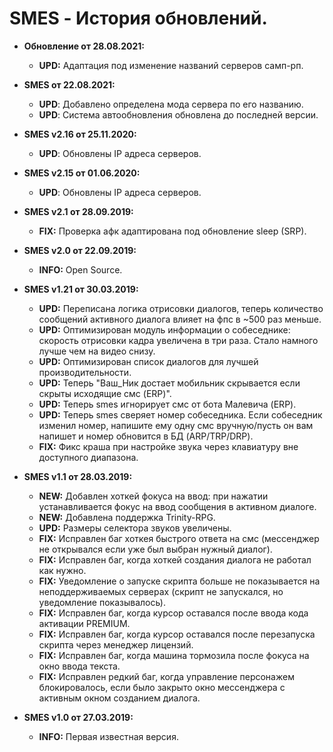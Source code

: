 # SMES - История обновлений.
* **Обновление от 28.08.2021:**
  * **UPD:** Адаптация под изменение названий серверов самп-рп.  
  
* **SMES от 22.08.2021:**
  * **UPD**: Добавлено определена мода сервера по его названию.
  * **UPD**: Система автообновления обновлена до последней версии.

* **SMES v2.16 от 25.11.2020:**
  * **UPD**: Обновлены IP адреса серверов.

* **SMES v2.15 от 01.06.2020:**
  * **UPD**: Обновлены IP адреса серверов.

* **SMES v2.1 от 28.09.2019:**
  * **FIX:** Проверка афк адаптирована под обновление sleep (SRP).

* **SMES v2.0 от 22.09.2019:**
  * **INFO:** Open Source.

* **SMES v1.21 от 30.03.2019:**
  * **UPD:** Переписана логика отрисовки диалогов, теперь количество сообщений активного диалога влияет на фпс в ~500 раз меньше.
  * **UPD:** Оптимизирован модуль информации о собеседнике: скорость отрисовки кадра увеличена в три раза. Стало намного лучше чем на видео снизу.
  * **UPD:** Оптимизирован список диалогов для лучшей производительности.
  * **UPD:** Теперь "Ваш_Ник достает мобильник скрывается если скрыты исходящие смс (ERP)".
  * **UPD:** Теперь smes игнорирует смс от бота Малевича (ERP).
  * **UPD:** Теперь smes сверяет номер собеседника. Если собеседник изменил номер, напишите ему одну смс вручную/пусть он вам напишет и номер обновится в БД (ARP/TRP/DRP).
  * **FIX:** Фикс краша при настройке звука через клавиатуру вне доступного диапазона.
* **SMES v1.1 от 28.03.2019:**
  * **NEW:** Добавлен хоткей фокуса на ввод: при нажатии устанавливается фокус на ввод сообщения в активном диалоге.
  * **NEW:** Добавлена поддержка Trinity-RPG.
  * **UPD:** Размеры селектора звуков увеличены.
  * **FIX:** Исправлен баг хоткея быстрого ответа на смс (мессенджер не открывался если уже был выбран нужный диалог).
  * **FIX:** Исправлен баг, когда хоткей создания диалога не работал как нужно.
  * **FIX:** Уведомление о запуске скрипта больше не показывается на неподдерживаемых серверах (скрипт не запускался, но уведомление показывалось).
  * **FIX:** Исправлен баг, когда курсор оставался после ввода кода активации PREMIUM.
  * **FIX:** Исправлен баг, когда курсор оставался после перезапуска скрипта через менеджер лицензий.
  * **FIX:** Исправлен баг, когда машина тормозила после фокуса на окно ввода текста.
  * **FIX:** Исправлен редкий баг, когда управление персонажем блокировалось, если было закрыто окно мессенджера с активным окном созданием диалога.
* **SMES v1.0 от 27.03.2019:**
  * **INFO:** Первая известная версия.
